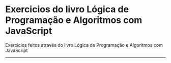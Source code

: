 # Exercicios do livro Lógica de Programação e Algoritmos com JavaScript
 
 Exercicios feitos através do livro Lógica de Programação e Algoritmos com JavaScript

---